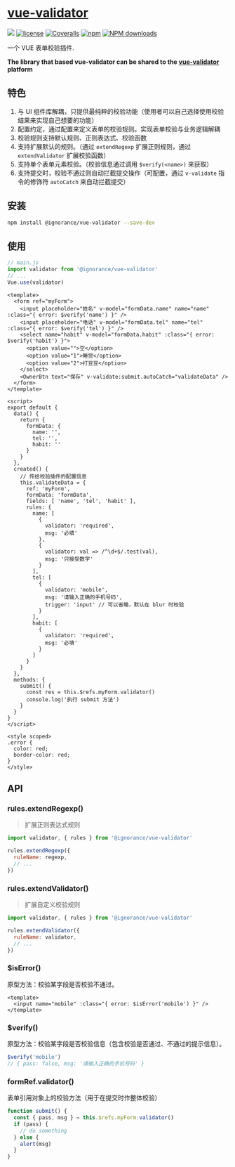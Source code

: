# [vue-validator](https://github.com/yesixuan/vue-validator)
[![](https://img.shields.io/badge/Powered%20by-yesixuan%20base-brightgreen.svg)](https://github.com/yesixuan/vue-validator)
[![license](https://img.shields.io/badge/license-MIT-blue.svg)](https://github.com/yesixuan/vue-validator/blob/master/LICENSE)
[![Coveralls](https://img.shields.io/coveralls/yanhaijing/jslib-base.svg)](https://coveralls.io/github/yesixuan/vue-validator)
[![npm](https://img.shields.io/badge/npm-0.1.0-orange.svg)](https://www.npmjs.com/package/@ignorance/vue-validator)
[![NPM downloads](http://img.shields.io/npm/dm/jslib-base.svg?style=flat-square)](http://www.npmtrends.com/@ignorance/vue-validator)

一个 VUE 表单校验插件.

**The library that based vue-validator can be shared to the [vue-validator](https://github.com/yesixuan) platform**

## 特色

1. 与 UI 组件库解耦，只提供最纯粹的校验功能（使用者可以自己选择使用校验结果来实现自己想要的功能）
2. 配置约定，通过配置来定义表单的校验规则。实现表单校验与业务逻辑解耦
3. 校验规则支持默认规则、正则表达式、校验函数
4. 支持扩展默认的规则。（通过 `extendRegexp` 扩展正则规则，通过 `extendValidator` 扩展校验函数）
5. 支持单个表单元素校验。（校验信息通过调用 `$verify(<name>)` 来获取）
6. 支持提交时，校验不通过则自动拦截提交操作（可配置，通过 `v-validate` 指令的修饰符 `autoCatch` 来自动拦截提交）

## 安装

```bash
npm install @ignorance/vue-validator --save-dev
```

## 使用

```js
// main.js
import validator from '@ignorance/vue-validator'
// ...
Vue.use(validator)
```

```vue
<template>
  <form ref="myForm">
    <input placeholder="姓名" v-model="formData.name" name="name" :class="{ error: $verify('name') }" />
    <input placeholder="电话" v-model="formData.tel" name="tel" :class="{ error: $verify('tel') }" />
    <select name="habit" v-model="formData.habit" :class="{ error: $verify('habit') }">
      <option value="">空</option>
      <option value="1">睡觉</option>
      <option value="2">打豆豆</option>
    </select>
    <OwnerBtn text="保存" v-validate:submit.autoCatch="validateData" />
  </form>
</template>

<script>
export default {
  data() {
    return {
      formData: {
        name: '',
        tel: '',
        habit: ''
      }
    }
  },
  created() {
    // 传给校验插件的配置信息
    this.validateData = {
      ref: 'myForm',
      formData: 'formData',
      fields: [ 'name', 'tel', 'habit' ],
      rules: {
        name: [
          {
            validator: 'required',
            msg: '必填'
          },
          {
            validator: val => /^\d+$/.test(val),
            msg: '只接受数字'
          }
        ],
        tel: [
          {
            validator: 'mobile',
            msg: '请输入正确的手机号码',
            trigger: 'input' // 可以省略，默认在 blur 时校验
          }
        ],
        habit: [
          {
            validator: 'required',
            msg: '必填'
          }
        ]
      }
    }
  },
  methods: {
    submit() {
      const res = this.$refs.myForm.validator()
      console.log('执行 submit 方法')
    }
  }
}
</script>

<style scoped>
.error {
  color: red;
  border-color: red;
}
</style>
```

## API

### rules.extendRegexp()
> 扩展正则表达式规则

```js
import validator, { rules } from '@ignorance/vue-validator'

rules.extendRegexp({
  ruleName: regexp,
  // ...
})
```  

### rules.extendValidator()
> 扩展自定义校验规则

```js
import validator, { rules } from '@ignorance/vue-validator'

rules.extendValidator({
  ruleName: validator,
  // ...
})
``` 

### $isError(<name>)

原型方法：校验某字段是否校验不通过。  
```vue
<template>
  <input name="mobile" :class="{ error: $isError('mobile') }" />
</template>
```

### $verify(<name>)

原型方法：校验某字段是否校验信息（包含校验是否通过、不通过的提示信息）。
```js
$verify('mobile')
// { pass: false, msg: '请输入正确的手机号码' }
```

### formRef.validator()

表单引用对象上的校验方法（用于在提交时作整体校验）
```js
function submit() {
  const { pass, msg } = this.$refs.myForm.validator()
  if (pass) {
    // do something
  } else {
    alert(msg)
  }
}
```

